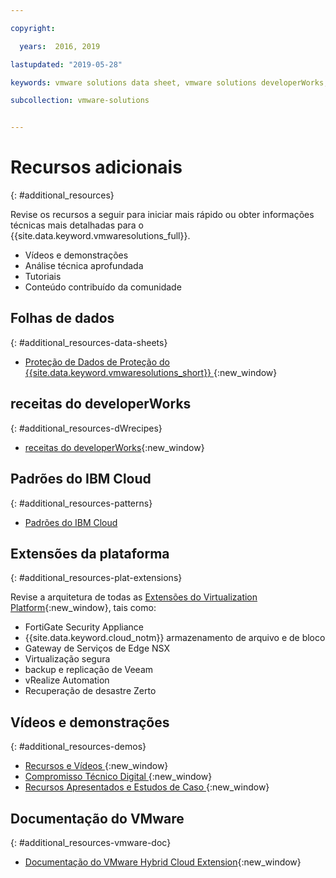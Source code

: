 ```yaml
---

copyright:

  years:  2016, 2019

lastupdated: "2019-05-28"

keywords: vmware solutions data sheet, vmware solutions developerWorks, vmware solutions video

subcollection: vmware-solutions


---
```


# Recursos adicionais
{: #additional_resources}

Revise os recursos a seguir para iniciar mais rápido ou obter informações técnicas mais detalhadas para o {{site.data.keyword.vmwaresolutions_full}}.
* Vídeos e demonstrações
* Análise técnica aprofundada
* Tutoriais
* Conteúdo contribuído da comunidade

## Folhas de dados
{: #additional_resources-data-sheets}

* [ Proteção de Dados de Proteção do {{site.data.keyword.vmwaresolutions_short}}  ](https://www.ibm.com/software/reports/compatibility/clarity-reports/report/html/softwareReqsForProduct?deliverableId=236C87407E7411E6BA51E79BE9476040){:new_window}

## receitas do developerWorks
{: #additional_resources-dWrecipes}

* [receitas do developerWorks](https://developer.ibm.com/recipes/tutorials/?s=VMware+Solutions){:new_window}

## Padrões do IBM Cloud
{: #additional_resources-patterns}

* [Padrões do IBM Cloud](https://ibmcloudpatterns.mybluemix.net/#862581F800007C53/862581F800007DD5/862581D000837B23)

## Extensões da plataforma
{: #additional_resources-plat-extensions}

Revise a arquitetura de todas as [Extensões
do Virtualization Platform](https://www.ibm.com/cloud/garage/architectures/virtualizationArchitecture/allvirtualizationextensions){:new_window}, tais como:
* FortiGate Security Appliance
* {{site.data.keyword.cloud_notm}}  armazenamento de arquivo e de bloco
* Gateway de Serviços de Edge NSX
* Virtualização segura
* backup e replicação de Veeam
* vRealize Automation
* Recuperação de desastre Zerto

## Vídeos e demonstrações
{: #additional_resources-demos}

* [ Recursos e Vídeos ](https://www.ibm.com/cloud/garage/architectures/virtualizationArchitecture/resources){:new_window}
* [ Compromisso Técnico Digital ](https://ibm-dte.mybluemix.net/vmware){:new_window}
* [ Recursos Apresentados e Estudos de Caso ](https://www.ibm.com/cloud/vmware/resources){:new_window}

## Documentação do VMware
{: #additional_resources-vmware-doc}

* [Documentação do VMware Hybrid Cloud Extension](https://cloud.vmware.com/vmware-hcx/resources){:new_window}
